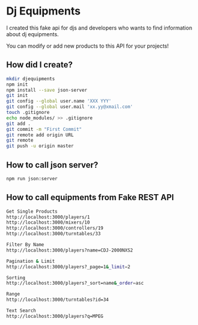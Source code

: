 # Dj Equipments

I created this fake api for djs and developers who wants to find information about dj equipments.

You can modify or add new products to this API for your projects!

## How did I create?

```bash
mkdir djequipments
npm init
npm install --save json-server
git init
git config --global user.name 'XXX YYY'
git config --global user.mail 'xx.yy@xmail.com'
touch .gitignore
echo node_modules/ >> .gitignore
git add .
git commit -m "First Commit"
git remote add origin URL
git remote
git push -u origin master
```

## How to call json server?

```bash
npm run json:server
```

## How to call equipments from Fake REST API

```bash
Get Single Products
http://localhost:3000/players/1
http://localhost:3000/mixers/10
http://localhost:3000/controllers/19
http://localhost:3000/turntables/33

Filter By Name
http://localhost:3000/players?name=CDJ-2000NXS2

Pagination & Limit
http://localhost:3000/players?_page=1&_limit=2

Sorting
http://localhost:3000/players?_sort=name&_order=asc

Range
http://localhost:3000/turntables?id=34

Text Search
http://localhost:3000/players?q=MPEG
```
